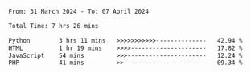<!--START_SECTION:waka-->

```txt
From: 31 March 2024 - To: 07 April 2024

Total Time: 7 hrs 26 mins

Python        3 hrs 11 mins   >>>>>>>>>>>--------------   42.94 %
HTML          1 hr 19 mins    >>>>---------------------   17.82 %
JavaScript    54 mins         >>>----------------------   12.24 %
PHP           41 mins         >>-----------------------   09.34 %
```

<!--END_SECTION:waka-->
